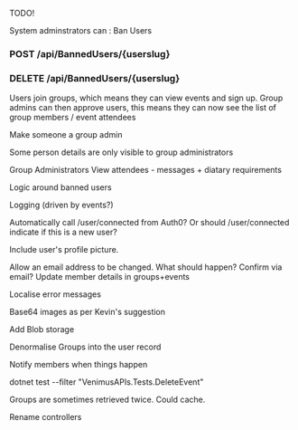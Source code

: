 
TODO!

System adminstrators can :  Ban Users
### POST /api/BannedUsers/{userslug}
### DELETE /api/BannedUsers/{userslug}

Users join groups,   which means they can view events and sign up.
Group admins can then approve users,  this means they can now see the list of group members / event attendees

Make someone a group admin

Some person details are only visible to group administrators

Group Administrators
View attendees - messages + diatary  requirements

Logic around banned users

Logging (driven by events?)

Automatically call /user/connected from Auth0?   Or should /user/connected indicate if this is a new user?

Include user's profile picture.

Allow an email address to be changed.  What should happen?  Confirm via email?  Update member details in groups+events

Localise error messages

Base64 images  as per Kevin's suggestion

Add Blob storage

Denormalise Groups into the user record

Notify members when things happen

dotnet test --filter "VenimusAPIs.Tests.DeleteEvent"

Groups are sometimes retrieved twice.  Could cache.   

Rename controllers